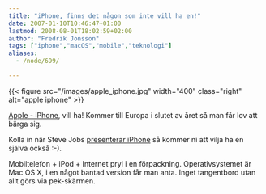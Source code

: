 ```yaml
---
title: "iPhone, finns det någon som inte vill ha en!"
date: 2007-01-10T10:46:47+01:00
lastmod: 2008-08-01T18:02:59+02:00
author: "Fredrik Jonsson"
tags: ["iphone","macOS","mobile","teknologi"]
aliases:
  - /node/699/

---
```


{{< figure src="/images/apple_iphone.jpg" width="400" class="right" alt="apple iphone" >}}

[Apple - iPhone](https://www.apple.com/iphone/), vill ha! Kommer till Europa i slutet av året så man får lov att bärga sig.

Kolla in när Steve Jobs [presenterar iPhone](https://www.youtube.com/watch?v=9hUIxyE2Ns8) så kommer ni att vilja ha en själva också :-).

Mobiltelefon + iPod + Internet pryl i en förpackning. Operativsystemet är Mac OS X, i en något bantad version får man anta. Inget tangentbord utan allt görs via pek-skärmen.
